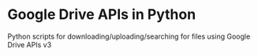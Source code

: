 # Google Drive APIs in Python
Python scripts for downloading/uploading/searching for files using Google Drive APIs v3
